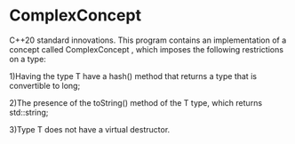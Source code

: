 # ComplexConcept

C++20 standard innovations. This program contains an implementation of a concept called ComplexConcept<T> , which imposes the following restrictions on a type:

1)Having the type T have a hash() method that returns a type that is convertible to long;

2)The presence of the toString() method of the T type, which returns std::string;

3)Type T does not have a virtual destructor.
